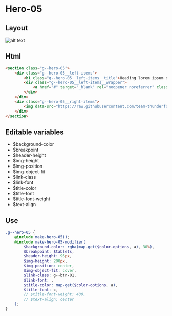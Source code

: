 # Hero-05

## Layout

![alt text][hero-05]

[hero-05]: /src/img/global-components/hero/hero-05.jpg

## Html

```html
<section class="g--hero-05">
    <div class="g--hero-05__left-items">
        <h1 class="g--hero-05__left-items__title">Heading lorem ipsum dolor</h1>
        <div class="g--hero-05__left-items__wrapper">
            <a href="#" target="_blank" rel="noopener noreferrer" class="g--hero-05__left-items__wrapper__link">Contact Us</a>
        </div>
    </div>
    <div class="g--hero-05__right-items">
        <img data-src="https://raw.githubusercontent.com/team-thunderfoot/ui/main/src/img/global-components/bg-placeholder.jpg" src="/src/img/global-components/placeholder.jpg" alt="alt text" class="g--hero-05__right-items__media g--lazy-01" />
    </div>
</section>
```

## Editable variables

- $background-color
- $breakpoint
- $header-height
- $img-height
- $img-position
- $img-object-fit
- $link-class
- $link-font
- $title-color
- $title-font
- $title-font-weight
- $text-align

## Use

```scss
.g--hero-05 {
    @include make-hero-05();
    @include make-hero-05-modifier(
        $background-color: rgba(map-get($color-options, a), 30%),
        $breakpoint: $tablets,
        $header-height: 96px,
        $img-height: 200px,
        $img-position: center,
        $img-object-fit: cover,
        $link-class: g--btn-01,
        $link-font: ,
        $title-color: map-get($color-options, a),
        $title-font: c,
        // $title-font-weight: 400,
        // $text-align: center
    );
}
```
